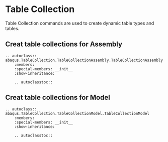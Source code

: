 # Table Collection

Table Collection commands are used to create dynamic table types and tables.

## Creat table collections for Assembly

```{eval-rst}
.. autoclass:: abaqus.TableCollection.TableCollectionAssembly.TableCollectionAssembly
    :members:
    :special-members: __init__
    :show-inheritance:

    .. autoclasstoc::
```

## Creat table collections for Model

```{eval-rst}
.. autoclass:: abaqus.TableCollection.TableCollectionModel.TableCollectionModel
    :members:
    :special-members: __init__
    :show-inheritance:

    .. autoclasstoc::
```
